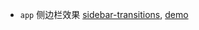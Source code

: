 + `app` 侧边栏效果 [sidebar-transitions](https://github.com/codrops/SidebarTransitions), [demo ](http://www.yyyweb.com/demo/sidebar-transitions/)